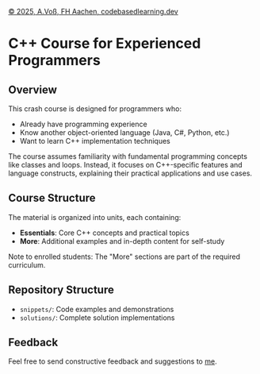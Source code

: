 [© 2025, A.Voß, FH Aachen, codebasedlearning.dev](mailto:info@codebasedlearning.dev)

# C++ Course for Experienced Programmers

## Overview

This crash course is designed for programmers who:

- Already have programming experience
- Know another object-oriented language (Java, C#, Python, etc.)
- Want to learn C++ implementation techniques

The course assumes familiarity with fundamental programming concepts like classes and loops. Instead, it focuses on
C++-specific features and language constructs, explaining their practical applications and use cases.

## Course Structure

The material is organized into units, each containing:

- **Essentials**: Core C++ concepts and practical topics
- **More**: Additional examples and in-depth content for self-study

Note to enrolled students: The "More" sections are part of the required curriculum.

## Repository Structure

- `snippets/`: Code examples and demonstrations
- `solutions/`: Complete solution implementations

## Feedback

Feel free to send constructive feedback and suggestions
to [me](mailto:info@codebasedlearning.dev).
